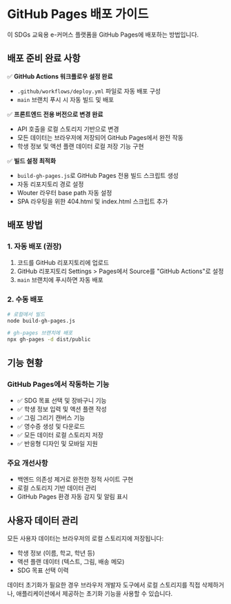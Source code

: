 # GitHub Pages 배포 가이드

이 SDGs 교육용 e-커머스 플랫폼을 GitHub Pages에 배포하는 방법입니다.

## 배포 준비 완료 사항

✅ **GitHub Actions 워크플로우 설정 완료**
- `.github/workflows/deploy.yml` 파일로 자동 배포 구성
- `main` 브랜치 푸시 시 자동 빌드 및 배포

✅ **프론트엔드 전용 버전으로 변경 완료**
- API 호출을 로컬 스토리지 기반으로 변경
- 모든 데이터는 브라우저에 저장되어 GitHub Pages에서 완전 작동
- 학생 정보 및 액션 플랜 데이터 로컬 저장 기능 구현

✅ **빌드 설정 최적화**
- `build-gh-pages.js`로 GitHub Pages 전용 빌드 스크립트 생성
- 자동 리포지토리 경로 설정
- Wouter 라우터 base path 자동 설정
- SPA 라우팅을 위한 404.html 및 index.html 스크립트 추가

## 배포 방법

### 1. 자동 배포 (권장)
1. 코드를 GitHub 리포지토리에 업로드
2. GitHub 리포지토리 Settings > Pages에서 Source를 "GitHub Actions"로 설정
3. `main` 브랜치에 푸시하면 자동 배포

### 2. 수동 배포
```bash
# 로컬에서 빌드
node build-gh-pages.js

# gh-pages 브랜치에 배포
npx gh-pages -d dist/public
```

## 기능 현황

### GitHub Pages에서 작동하는 기능
- ✅ SDG 목표 선택 및 장바구니 기능
- ✅ 학생 정보 입력 및 액션 플랜 작성
- ✅ 그림 그리기 캔버스 기능
- ✅ 영수증 생성 및 다운로드
- ✅ 모든 데이터 로컬 스토리지 저장
- ✅ 반응형 디자인 및 모바일 지원

### 주요 개선사항
- 백엔드 의존성 제거로 완전한 정적 사이트 구현
- 로컬 스토리지 기반 데이터 관리
- GitHub Pages 환경 자동 감지 및 알림 표시

## 사용자 데이터 관리

모든 사용자 데이터는 브라우저의 로컬 스토리지에 저장됩니다:
- 학생 정보 (이름, 학교, 학년 등)
- 액션 플랜 데이터 (텍스트, 그림, 배송 메모)
- SDG 목표 선택 이력

데이터 초기화가 필요한 경우 브라우저 개발자 도구에서 로컬 스토리지를 직접 삭제하거나, 애플리케이션에서 제공하는 초기화 기능을 사용할 수 있습니다.